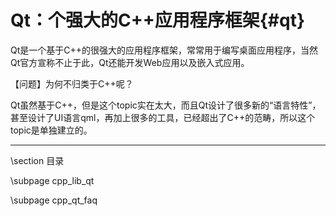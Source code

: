 Qt：个强大的C++应用程序框架{#qt}
============================

Qt是一个基于C++的很强大的应用程序框架，常常用于编写桌面应用程序，当然Qt官方宣称不止于此，Qt还能开发Web应用以及嵌入式应用。

【问题】为何不归类于C++呢？

Qt虽然基于C++，但是这个topic实在太大，而且Qt设计了很多新的“语言特性”，甚至设计了UI语言qml，再加上很多的工具，已经超出了C++的范畴，所以这个topic是单独建立的。

<hr>
\section 目录

\subpage cpp_lib_qt

\subpage cpp_qt_faq
